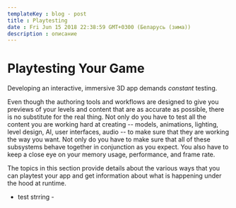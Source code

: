 ---templateKey : blog - posttitle : Playtestingdate : Fri Jun 15 2018 22:38:59 GMT+0300 (Беларусь (зима))description : описание
---

# Playtesting Your Game

Developing an interactive, immersive 3D app demands *constant* testing.

Even though the authoring tools and workflows are designed to give you previews of your levels and content that are as accurate as possible, there is no substitute for the real thing. Not only do you have to test all the content you are working hard at creating -- models, animations, lighting, level design, AI, user interfaces, audio -- to make sure that they are working the way you want. Not only do you have to make sure that all of these subsystems behave together in conjunction as you expect. You also have to keep a close eye on your memory usage, performance, and frame rate.

The topics in this section provide details about the various ways that you can playtest your app and get information about what is happening under the hood at runtime.
 - test strring - 